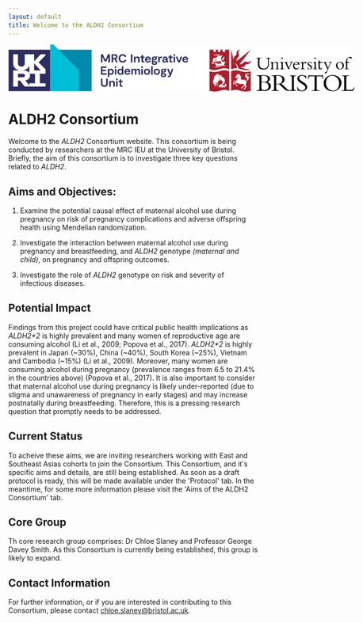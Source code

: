 ```yaml
---
layout: default
title: Welcome to the ALDH2 Consortium
---
```



<img src="/assets/MRCIEU_logo.png.svg" alt="ALDH2 Consortium Logo" style="max-width: 700px; display: block; margin: 0 auto;">

# ALDH2 Consortium
Welcome to the *ALDH2* Consortium website. This consortium is being conducted by researchers at the MRC IEU at the University of Bristol. Briefly, the aim of this consortium is to investigate three key questions related to *ALDH2*.

## Aims and Objectives:
1. Examine the potential causal effect of maternal alcohol use during pregnancy on risk of pregnancy complications and adverse offspring health using Mendelian randomization. 

2. Investigate the interaction between maternal alcohol use during pregnancy and breastfeeding, and *ALDH2* genotype *(maternal and child)*, on pregnancy and offspring outcomes. 

3. Investigate the role of *ALDH2* genotype on risk and severity of infectious diseases.

## Potential Impact
Findings from this project could have critical public health implications as *ALDH2\*2* is highly prevalent and many women of reproductive age are consuming alcohol (Li et al., 2009; Popova et al., 2017). *ALDH2\*2* is highly prevalent in Japan (~30%), China (~40%), South Korea (~25%), Vietnam and Cambodia (~15%) (Li et al., 2009). Moreover, many women are consuming alcohol during pregnancy (prevalence ranges from 6.5 to 21.4% in the countries above) (Popova et al., 2017). It is also important to consider that maternal alcohol use during pregnancy is likely under-reported (due to stigma and unawareness of pregnancy in early stages) and may increase postnatally during breastfeeding. Therefore, this is a pressing research question that promptly needs to be addressed.

## Current Status
To acheive these aims, we are inviting researchers working with East and Southeast Asias cohorts to join the Consortium. This Consortium, and it's specific aims and details, are still being established. As soon as a draft protocol is ready, this will be made available under the 'Protocol' tab. In the meantime, for some more information please visit the 'Aims of the ALDH2 Consortium' tab.

## Core Group
Th core research group comprises: Dr Chloe Slaney and Professor George Davey Smith. As this Consortium is currently being established, this group is likely to expand.

## Contact Information
For further information, or if you are interested in contributing to this Consortium, please contact chloe.slaney@bristol.ac.uk.


